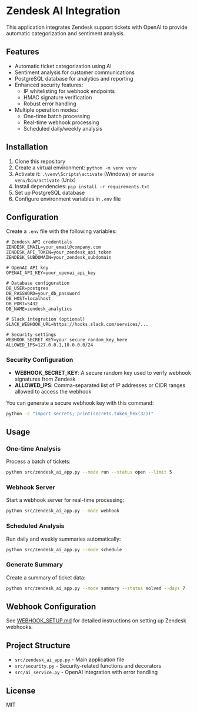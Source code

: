 # Zendesk AI Integration

This application integrates Zendesk support tickets with OpenAI to provide automatic categorization and sentiment analysis.

## Features

- Automatic ticket categorization using AI
- Sentiment analysis for customer communications
- PostgreSQL database for analytics and reporting
- Enhanced security features:
  - IP whitelisting for webhook endpoints
  - HMAC signature verification
  - Robust error handling
- Multiple operation modes:
  - One-time batch processing
  - Real-time webhook processing
  - Scheduled daily/weekly analysis

## Installation

1. Clone this repository
2. Create a virtual environment: `python -m venv venv`
3. Activate it: `.\venv\Scripts\activate` (Windows) or `source venv/bin/activate` (Unix)
4. Install dependencies: `pip install -r requirements.txt`
5. Set up PostgreSQL database
6. Configure environment variables in `.env` file

## Configuration

Create a `.env` file with the following variables:

```
# Zendesk API credentials
ZENDESK_EMAIL=your_email@company.com
ZENDESK_API_TOKEN=your_zendesk_api_token
ZENDESK_SUBDOMAIN=your_zendesk_subdomain

# OpenAI API key
OPENAI_API_KEY=your_openai_api_key

# Database configuration
DB_USER=postgres
DB_PASSWORD=your_db_password
DB_HOST=localhost
DB_PORT=5432
DB_NAME=zendesk_analytics

# Slack integration (optional)
SLACK_WEBHOOK_URL=https://hooks.slack.com/services/...

# Security settings
WEBHOOK_SECRET_KEY=your_secure_random_key_here
ALLOWED_IPS=127.0.0.1,10.0.0.0/24
```

### Security Configuration

- **WEBHOOK_SECRET_KEY**: A secure random key used to verify webhook signatures from Zendesk
- **ALLOWED_IPS**: Comma-separated list of IP addresses or CIDR ranges allowed to access the webhook

You can generate a secure webhook key with this command:
```bash
python -c "import secrets; print(secrets.token_hex(32))"
```

## Usage

### One-time Analysis

Process a batch of tickets:

```bash
python src/zendesk_ai_app.py --mode run --status open --limit 5
```

### Webhook Server

Start a webhook server for real-time processing:

```bash
python src/zendesk_ai_app.py --mode webhook
```

### Scheduled Analysis

Run daily and weekly summaries automatically:

```bash
python src/zendesk_ai_app.py --mode schedule
```

### Generate Summary

Create a summary of ticket data:

```bash
python src/zendesk_ai_app.py --mode summary --status solved --days 7
```

## Webhook Configuration

See [WEBHOOK_SETUP.md](WEBHOOK_SETUP.md) for detailed instructions on setting up Zendesk webhooks.

## Project Structure

- `src/zendesk_ai_app.py` - Main application file
- `src/security.py` - Security-related functions and decorators
- `src/ai_service.py` - OpenAI integration with error handling

## License

MIT
